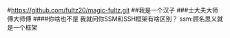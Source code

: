 #https://github.com/fultz20/magic-fultz.git
##我是一个汉子
###士大夫大师傅大师傅
####你啥也不是
我就问你SSM和SSH框架有啥区别？
ssm:顾名思义就是一个框架
